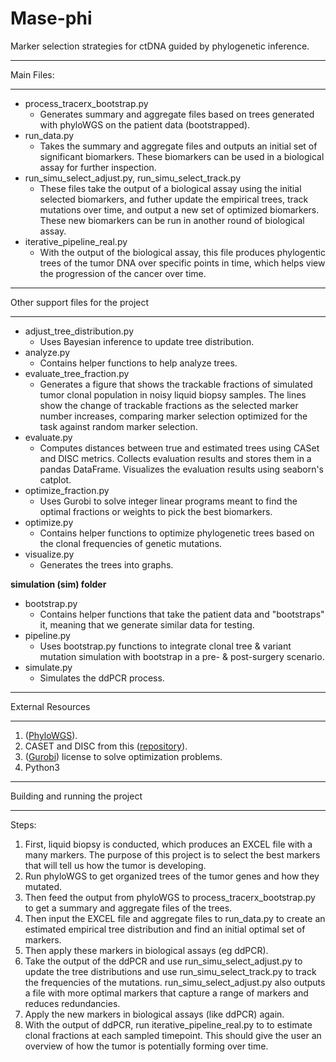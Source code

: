 # Mase-phi
Marker selection strategies for ctDNA guided by phylogenetic inference.

***********
Main Files:
***********
- process_tracerx_bootstrap.py
    - Generates summary and aggregate files based on trees generated with phyloWGS on the patient data (bootstrapped).
- run_data.py
    - Takes the summary and aggregate files and outputs an initial set of significant biomarkers. These biomarkers can be used in a biological assay for further inspection.
- run_simu_select_adjust.py, run_simu_select_track.py
    - These files take the output of a biological assay using the initial selected biomarkers, and futher update the empirical trees, track mutations over time, and output a new set of optimized biomarkers. These new biomarkers can be run in another round of biological assay.
- iterative_pipeline_real.py
    - With the output of the biological assay, this file produces phylogentic trees of the tumor DNA over specific points in time, which helps view the progression of the cancer over time.

***********************************
Other support files for the project
***********************************
- adjust_tree_distribution.py
    - Uses Bayesian inference to update tree distribution.
- analyze.py
    - Contains helper functions to help analyze trees.
- evaluate_tree_fraction.py
    - Generates a figure that shows the trackable fractions of simulated tumor clonal population in noisy liquid biopsy samples. The lines show the change of trackable fractions as the selected marker number increases, comparing marker selection optimized for the task against random marker selection.
- evaluate.py
    - Computes distances between true and estimated trees using CASet and DISC metrics. Collects evaluation results and stores them in a pandas DataFrame. Visualizes the evaluation results using seaborn's catplot.
- optimize_fraction.py
    - Uses Gurobi to solve integer linear programs meant to find the optimal fractions or weights to pick the best biomarkers.
- optimize.py
    - Contains helper functions to optimize phylogenetic trees based on the clonal frequencies of genetic mutations. 
- visualize.py
    - Generates the trees into graphs.

**simulation (sim) folder**
- bootstrap.py
    - Contains helper functions that take the patient data and "bootstraps" it, meaning that we generate similar data for testing. 
- pipeline.py 
    - Uses bootstrap.py functions to integrate clonal tree & variant mutation simulation with bootstrap in a pre- & post-surgery scenario.
- simulate.py
    - Simulates the ddPCR process.

******************
External Resources
******************
1. ([PhyloWGS](https://github.com/morrislab/phylowgs/blob/master/README.md)).
2. CASET and DISC from this ([repository](https://bitbucket.org/oesperlab/stereodist/src/master/)). 
3. ([Gurobi](https://www.gurobi.com/)) license to solve optimization problems.
4. Python3

********************************
Building and running the project
********************************

Steps:
1. First, liquid biopsy is conducted, which produces an EXCEL file with a many markers. The purpose of this project is to select the best markers that will tell us how the tumor is developing.
2. Run phyloWGS to get organized trees of the tumor genes and how they mutated.
3. Then feed the output from phyloWGS to process_tracerx_bootstrap.py to get a summary and aggregate files of the trees.
4. Then input the EXCEL file and aggregate files to run_data.py to create an estimated empirical tree distribution and find an initial optimal set of markers.
5. Then apply these markers in biological assays (eg ddPCR).
6. Take the output of the ddPCR and use run_simu_select_adjust.py to update the tree distributions and use run_simu_select_track.py to track the frequencies of the mutations. run_simu_select_adjust.py also outputs a file with more optimal markers that capture a range of markers and reduces redundancies.
7. Apply the new markers in biological assays (like ddPCR) again.
8. With the output of ddPCR, run iterative_pipeline_real.py to to estimate clonal fractions at each sampled timepoint. This should give the user an overview of how the tumor is potentially forming over time.